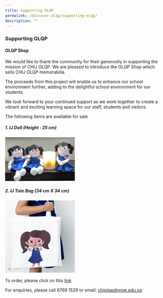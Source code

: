```yaml
---
title: Supporting OLQP
permalink: /discover-olqp/supporting-olqp/
description: ""
---
```

### Supporting OLQP

#### OLQP Shop

We would like to thank the community for their generosity in supporting the mission of CHIJ OLQP. We are pleased to introduce the OLQP Shop which sells CHIJ OLQP memorabilia.

  

The proceeds from this project will enable us to enhance our school environment further, adding to the delightful school environment for our students.

  

We look forward to your continued support as we work together to create a vibrant and exciting learning space for our staff, students and visitors.

  

The following items are available for sale

##### 1. IJ Doll (Height : 25 cm)

<img src="/images/ijdoll.png" style="width:45%">

##### 2. IJ Tote Bag (34 cm X 34 cm)

<img src="/images/tote.png" style="width:45%">

To order, please click on this [link](https://go.gov.sg/ijdoll)

  

For enquiries, please call 6769 1529 or email: [chijolqp@moe.edu.sg](mailto:chijolqp@moe.edu.sg)